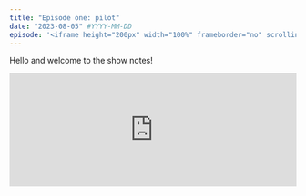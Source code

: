 ```yaml
---
title: "Episode one: pilot"
date: "2023-08-05" #YYYY-MM-DD
episode: '<iframe height="200px" width="100%" frameborder="no" scrolling="no" seamless src="https://player.simplecast.com/a684764b-3004-466e-84c3-b9075a440502?dark=false"></iframe>'
---
```


Hello and welcome to the show notes!

<iframe height="200px" width="100%" frameborder="no" scrolling="no" seamless src="https://player.simplecast.com/a684764b-3004-466e-84c3-b9075a440502?dark=false"></iframe>